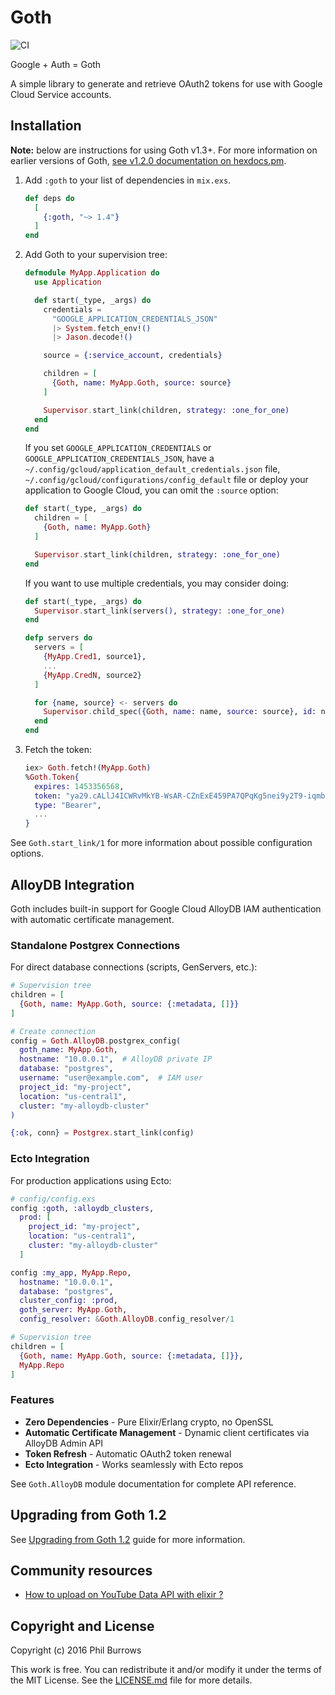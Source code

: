 # Goth

![CI](https://github.com/peburrows/goth/workflows/CI/badge.svg)


Google + Auth = Goth

A simple library to generate and retrieve OAuth2 tokens for use with Google
Cloud Service accounts.

## Installation

**Note:** below are instructions for using Goth v1.3+. For more information on
earlier versions of Goth, [see v1.2.0 documentation on hexdocs.pm](https://hexdocs.pm/goth/1.2.0).

1. Add `:goth` to your list of dependencies in `mix.exs`.

   ```elixir
   def deps do
     [
       {:goth, "~> 1.4"}
     ]
   end
   ```

2. Add Goth to your supervision tree:

   ```elixir
   defmodule MyApp.Application do
     use Application

     def start(_type, _args) do
       credentials =
         "GOOGLE_APPLICATION_CREDENTIALS_JSON"
         |> System.fetch_env!()
         |> Jason.decode!()

       source = {:service_account, credentials}

       children = [
         {Goth, name: MyApp.Goth, source: source}
       ]

       Supervisor.start_link(children, strategy: :one_for_one)
     end
   end
   ```

   If you set `GOOGLE_APPLICATION_CREDENTIALS` or
   `GOOGLE_APPLICATION_CREDENTIALS_JSON`, have a
   `~/.config/gcloud/application_default_credentials.json` file,
   `~/.config/gcloud/configurations/config_default` file or deploy
   your application to Google Cloud, you can omit the `:source` option:

   ```elixir
   def start(_type, _args) do
     children = [
       {Goth, name: MyApp.Goth}
     ]

     Supervisor.start_link(children, strategy: :one_for_one)
   end
   ```

   If you want to use multiple credentials, you may consider doing:

   ```elixir
   def start(_type, _args) do
     Supervisor.start_link(servers(), strategy: :one_for_one)
   end

   defp servers do
     servers = [
       {MyApp.Cred1, source1},
       ...
       {MyApp.CredN, source2}
     ]

     for {name, source} <- servers do
       Supervisor.child_spec({Goth, name: name, source: source}, id: name)
     end
   end
   ```

3. Fetch the token:

   ```elixir
   iex> Goth.fetch!(MyApp.Goth)
   %Goth.Token{
     expires: 1453356568,
     token: "ya29.cALlJ4ICWRvMkYB-WsAR-CZnExE459PA7QPqKg5nei9y2T9-iqmbcgxq8XrTATNn_BPim",
     type: "Bearer",
     ...
   }
   ```

See `Goth.start_link/1` for more information about possible configuration options.


## AlloyDB Integration

Goth includes built-in support for Google Cloud AlloyDB IAM authentication with automatic certificate management.

### Standalone Postgrex Connections

For direct database connections (scripts, GenServers, etc.):

```elixir
# Supervision tree
children = [
  {Goth, name: MyApp.Goth, source: {:metadata, []}}
]

# Create connection
config = Goth.AlloyDB.postgrex_config(
  goth_name: MyApp.Goth,
  hostname: "10.0.0.1",  # AlloyDB private IP
  database: "postgres",
  username: "user@example.com",  # IAM user
  project_id: "my-project",
  location: "us-central1",
  cluster: "my-alloydb-cluster"
)

{:ok, conn} = Postgrex.start_link(config)
```

### Ecto Integration

For production applications using Ecto:

```elixir
# config/config.exs
config :goth, :alloydb_clusters,
  prod: [
    project_id: "my-project",
    location: "us-central1",
    cluster: "my-alloydb-cluster"
  ]

config :my_app, MyApp.Repo,
  hostname: "10.0.0.1",
  database: "postgres",
  cluster_config: :prod,
  goth_server: MyApp.Goth,
  config_resolver: &Goth.AlloyDB.config_resolver/1

# Supervision tree
children = [
  {Goth, name: MyApp.Goth, source: {:metadata, []}},
  MyApp.Repo
]
```

### Features
- **Zero Dependencies** - Pure Elixir/Erlang crypto, no OpenSSL
- **Automatic Certificate Management** - Dynamic client certificates via AlloyDB Admin API  
- **Token Refresh** - Automatic OAuth2 token renewal
- **Ecto Integration** - Works seamlessly with Ecto repos

See `Goth.AlloyDB` module documentation for complete API reference.

## Upgrading from Goth 1.2

See [Upgrading from Goth 1.2](UPGRADE_GUIDE.md) guide for more information.

## Community resources

- [How to upload on YouTube Data API with elixir ?](https://mrdotb.com/posts/upload-on-youtube-with-elixir/)

## Copyright and License

Copyright (c) 2016 Phil Burrows

This work is free. You can redistribute it and/or modify it under the terms of
the MIT License. See the [LICENSE.md](./LICENSE.md) file for more details.
